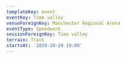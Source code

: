 ```yaml
---
templateKey: event
eventKey: Time valley
venueForeignKey: Manchester Regional Arena
eventType: Speedwork
sessionForeignKey: Time valley
terrain: Track
startsAt: '2019-10-29 19:00'
---
```

